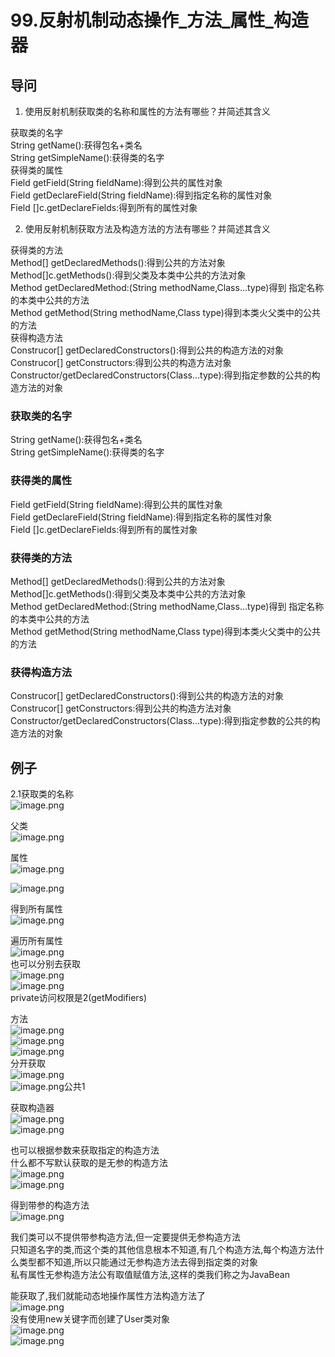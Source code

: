 # 99.反射机制动态操作_方法_属性_构造器

<a name="RJjnA"></a>
## 导问
1. 使用反射机制获取类的名称和属性的方法有哪些？并简述其含义 

获取类的名字<br />String getName():获得包名+类名<br />String getSimpleName():获得类的名字<br />获得类的属性<br />Field getField(String fieldName):得到公共的属性对象<br />Field getDeclareField(String fieldName):得到指定名称的属性对象<br />Field []c.getDeclareFields:得到所有的属性对象

2. 使用反射机制获取方法及构造方法的方法有哪些？并简述其含义

获得类的方法<br />Method[] getDeclaredMethods():得到公共的方法对象<br />Method[]c.getMethods():得到父类及本类中公共的方法对象<br />Method getDeclaredMethod:(String methodName,Class...type)得到 指定名称的本类中公共的方法<br />Method getMethod(String methodName,Class type)得到本类火父类中的公共的方法<br />获得构造方法<br />Construcor[] getDeclaredConstructors():得到公共的构造方法的对象<br />Construcor[] getConstructors:得到公共的构造方法对象<br />Constructor/getDeclaredConstructors(Class...type):得到指定参数的公共的构造方法的对象<br />

<a name="Vduyv"></a>
### 获取类的名字
String getName():获得包名+类名<br />String getSimpleName():获得类的名字
<a name="vTcUQ"></a>
### 获得类的属性
Field getField(String fieldName):得到公共的属性对象<br />Field getDeclareField(String fieldName):得到指定名称的属性对象<br />Field []c.getDeclareFields:得到所有的属性对象
<a name="ukeXA"></a>
### 获得类的方法
Method[] getDeclaredMethods():得到公共的方法对象<br />Method[]c.getMethods():得到父类及本类中公共的方法对象<br />Method getDeclaredMethod:(String methodName,Class...type)得到 指定名称的本类中公共的方法<br />Method getMethod(String methodName,Class type)得到本类火父类中的公共的方法
<a name="JbyD6"></a>
### 获得构造方法
Construcor[] getDeclaredConstructors():得到公共的构造方法的对象<br />Construcor[] getConstructors:得到公共的构造方法对象<br />Constructor/getDeclaredConstructors(Class...type):得到指定参数的公共的构造方法的对象


<a name="7uzyG"></a>
## 例子
2.1获取类的名称<br />![image.png](https://cdn.nlark.com/yuque/0/2019/png/349894/1560311426484-4676ee57-fcd7-436b-825d-e2c02e51f7f3.png#align=left&display=inline&height=259&name=image.png&originHeight=518&originWidth=1118&size=426441&status=done&width=559)

父类<br />![image.png](https://cdn.nlark.com/yuque/0/2019/png/349894/1560311498638-f91f42cb-4699-4a86-aac1-87452afc483c.png#align=left&display=inline&height=235&name=image.png&originHeight=469&originWidth=869&size=288714&status=done&width=434.5)

属性<br />![image.png](https://cdn.nlark.com/yuque/0/2019/png/349894/1560312405575-680d7bbd-3f0c-43ab-a5c6-8952a78e819b.png#align=left&display=inline&height=145&name=image.png&originHeight=289&originWidth=893&size=212162&status=done&width=446.5)

![image.png](https://cdn.nlark.com/yuque/0/2019/png/349894/1560312434667-926bf7c4-eb58-4563-b4ab-71110a39a713.png#align=left&display=inline&height=34&name=image.png&originHeight=68&originWidth=752&size=77992&status=done&width=376)

得到所有属性<br />![image.png](https://cdn.nlark.com/yuque/0/2019/png/349894/1560312472814-b2b058dd-5f8e-4370-8a75-cad0519f9d46.png#align=left&display=inline&height=39&name=image.png&originHeight=78&originWidth=620&size=67176&status=done&width=310)

遍历所有属性<br />![image.png](https://cdn.nlark.com/yuque/0/2019/png/349894/1560312564526-55f54a88-9b89-4308-aeee-99d9f5fc8129.png#align=left&display=inline&height=239&name=image.png&originHeight=477&originWidth=969&size=310048&status=done&width=484.5)<br />也可以分别去获取<br />![image.png](https://cdn.nlark.com/yuque/0/2019/png/349894/1560312598429-67f9466e-292f-4a64-9363-6bd7f1be172c.png#align=left&display=inline&height=23&name=image.png&originHeight=45&originWidth=1064&size=83857&status=done&width=532)<br />![image.png](https://cdn.nlark.com/yuque/0/2019/png/349894/1560312607668-02f611a7-ca4d-4f59-901c-9b3f8c4b9c7c.png#align=left&display=inline&height=55&name=image.png&originHeight=109&originWidth=654&size=65316&status=done&width=327)<br />private访问权限是2(getModifiers)

方法<br />![image.png](https://cdn.nlark.com/yuque/0/2019/png/349894/1560312747585-e093b3cc-dc0a-48ea-8a84-0b4ec2c4ed11.png#align=left&display=inline&height=102&name=image.png&originHeight=203&originWidth=646&size=129941&status=done&width=323)<br />![image.png](https://cdn.nlark.com/yuque/0/2019/png/349894/1560312759957-830eb4a3-2672-4b88-b726-b850f888258b.png#align=left&display=inline&height=118&name=image.png&originHeight=235&originWidth=1004&size=287614&status=done&width=502)<br />![image.png](https://cdn.nlark.com/yuque/0/2019/png/349894/1560312783052-80831d63-2f97-4307-971a-8d3e0d5939be.png#align=left&display=inline&height=13&name=image.png&originHeight=25&originWidth=896&size=46017&status=done&width=448)<br />分开获取<br />![image.png](https://cdn.nlark.com/yuque/0/2019/png/349894/1560312868377-ae4d1642-7761-44a0-9938-2e78911e3551.png#align=left&display=inline&height=232&name=image.png&originHeight=464&originWidth=985&size=427625&status=done&width=492.5)<br />![image.png](https://cdn.nlark.com/yuque/0/2019/png/349894/1560312889039-7aa7dc42-fab4-4023-8ac1-dedbf6934a14.png#align=left&display=inline&height=292&name=image.png&originHeight=583&originWidth=484&size=167114&status=done&width=242)公共1

获取构造器<br />![image.png](https://cdn.nlark.com/yuque/0/2019/png/349894/1560312920495-f01336d7-9f6c-49fb-a255-f6d81371e17e.png#align=left&display=inline&height=89&name=image.png&originHeight=177&originWidth=652&size=115927&status=done&width=326)<br />![image.png](https://cdn.nlark.com/yuque/0/2019/png/349894/1560312940353-2ad4cf41-01ec-4547-9670-a35e1113ad95.png#align=left&display=inline&height=41&name=image.png&originHeight=82&originWidth=1023&size=79196&status=done&width=511.5)

也可以根据参数来获取指定的构造方法<br />什么都不写默认获取的是无参的构造方法<br />![image.png](https://cdn.nlark.com/yuque/0/2019/png/349894/1560312997773-8aa1d9b2-535a-4177-95ca-d1d15586cc4c.png#align=left&display=inline&height=47&name=image.png&originHeight=95&originWidth=595&size=76297&status=done&width=297.5)<br />![image.png](https://cdn.nlark.com/yuque/0/2019/png/349894/1560313005844-6c8dff40-ea5f-4683-a966-38791b16f331.png#align=left&display=inline&height=19&name=image.png&originHeight=38&originWidth=461&size=28104&status=done&width=230.5)

得到带参的构造方法<br />![image.png](https://cdn.nlark.com/yuque/0/2019/png/349894/1560313079979-8bc4ec38-aaa1-4ed1-8cbd-0b2ccdd68b9e.png#align=left&display=inline&height=256&name=image.png&originHeight=512&originWidth=1248&size=406585&status=done&width=624)

我们类可以不提供带参构造方法,但一定要提供无参构造方法<br />只知道名字的类,而这个类的其他信息根本不知道,有几个构造方法,每个构造方法什么类型都不知道,所以只能通过无参构造方法去得到指定类的对象<br />私有属性无参构造方法公有取值赋值方法,这样的类我们称之为JavaBean

能获取了,我们就能动态地操作属性方法构造方法了<br />![image.png](https://cdn.nlark.com/yuque/0/2019/png/349894/1560313487534-953bfa7b-fff0-4db7-9f24-e2ad98f844fb.png#align=left&display=inline&height=135&name=image.png&originHeight=270&originWidth=1010&size=236723&status=done&width=505)<br />没有使用new关键字而创建了User类对象<br />![image.png](https://cdn.nlark.com/yuque/0/2019/png/349894/1560313570156-245a8a36-e870-4dde-baa4-8869a42c9bc0.png#align=left&display=inline&height=198&name=image.png&originHeight=396&originWidth=1241&size=354430&status=done&width=620.5)<br />![image.png](https://cdn.nlark.com/yuque/0/2019/png/349894/1560313626631-ccfe1df0-02d9-4379-a20c-2ba46537476f.png#align=left&display=inline&height=178&name=image.png&originHeight=355&originWidth=1084&size=312380&status=done&width=542)


